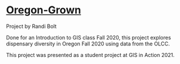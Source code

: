 # [Oregon-Grown](https://rbolt13.github.io/Oregon-Grown/)
Project by Randi Bolt

Done for an Introduction to GIS class Fall 2020, this project explores dispensary diversity in Oregon Fall 2020 using data from the OLCC. 

This project was presented as a student project at GIS in Action 2021. 
